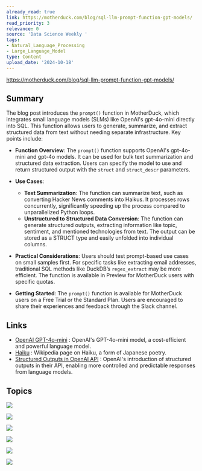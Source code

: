 ```yaml
---
already_read: true
link: https://motherduck.com/blog/sql-llm-prompt-function-gpt-models/
read_priority: 3
relevance: 0
source: 'Data Science Weekly '
tags:
- Natural_Language_Processing
- Large_Language_Model
type: Content
upload_date: '2024-10-18'
---
```


https://motherduck.com/blog/sql-llm-prompt-function-gpt-models/
## Summary

The blog post introduces the `prompt()` function in MotherDuck, which integrates small language models (SLMs) like OpenAI's gpt-4o-mini directly into SQL. This function allows users to generate, summarize, and extract structured data from text without needing separate infrastructure. Key points include:

- **Function Overview**: The `prompt()` function supports OpenAI's gpt-4o-mini and gpt-4o models. It can be used for bulk text summarization and structured data extraction. Users can specify the model to use and return structured output with the `struct` and `struct_descr` parameters.

- **Use Cases**:
  - **Text Summarization**: The function can summarize text, such as converting Hacker News comments into Haikus. It processes rows concurrently, significantly speeding up the process compared to unparallelized Python loops.
  - **Unstructured to Structured Data Conversion**: The function can generate structured outputs, extracting information like topic, sentiment, and mentioned technologies from text. The output can be stored as a STRUCT type and easily unfolded into individual columns.

- **Practical Considerations**: Users should test prompt-based use cases on small samples first. For specific tasks like extracting email addresses, traditional SQL methods like DuckDB’s `regex_extract` may be more efficient. The function is available in Preview for MotherDuck users with specific quotas.

- **Getting Started**: The `prompt()` function is available for MotherDuck users on a Free Trial or the Standard Plan. Users are encouraged to share their experiences and feedback through the Slack channel.
## Links

- [OpenAI GPT-4o-mini](https://openai.com/index/gpt-4o-mini-advancing-cost-efficient-intelligence/) : OpenAI's GPT-4o-mini model, a cost-efficient and powerful language model.
- [Haiku](https://en.wikipedia.org/wiki/Haiku) : Wikipedia page on Haiku, a form of Japanese poetry.
- [Structured Outputs in OpenAI API](https://openai.com/index/introducing-structured-outputs-in-the-api/) : OpenAI's introduction of structured outputs in their API, enabling more controlled and predictable responses from language models.

## Topics

![](topics/Concept/Retrieval%20Augmented%20Generation)

![](topics/Concept/Structured%20Output)

![](topics/Concept/Constrained%20Decoding)

![](topics/Concept/Compute%20Units)

![](topics/Concept/Structured%20Data%20Extraction)

![](topics/Concept/Bulk%20Text%20Summarization)